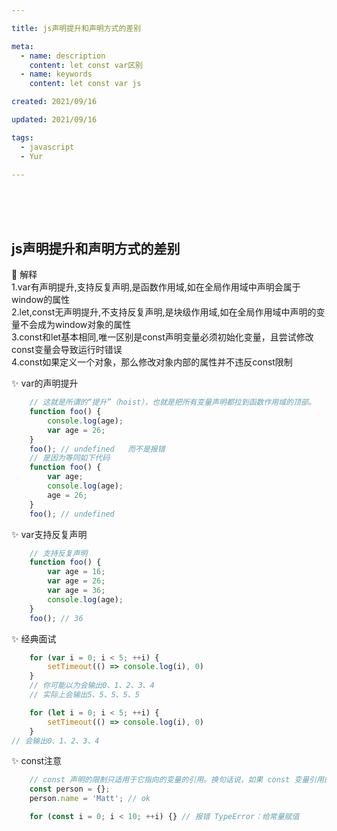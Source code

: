 ```yaml
---

title: js声明提升和声明方式的差别

meta:
  - name: description
    content: let const var区别
  - name: keywords
    content: let const var js

created: 2021/09/16

updated: 2021/09/16

tags:
  - javascript
  - Yur

---
```


<br/><br/><br/>

## js声明提升和声明方式的差别

:tropical_drink: 解释    
    1.var有声明提升,支持反复声明,是函数作用域,如在全局作用域中声明会属于window的属性   
    2.let,const无声明提升,不支持反复声明,是块级作用域,如在全局作用域中声明的变量不会成为window对象的属性   
    3.const和let基本相同,唯一区别是const声明变量必须初始化变量，且尝试修改const变量会导致运行时错误   
    4.const如果定义一个对象，那么修改对象内部的属性并不违反const限制   


:sparkles: var的声明提升
``` js
    // 这就是所谓的“提升”（hoist），也就是把所有变量声明都拉到函数作用域的顶部。
    function foo() {
        console.log(age);
        var age = 26;
    }
    foo(); // undefined   而不是报错
    // 是因为等同如下代码
    function foo() {
        var age;
        console.log(age);
        age = 26;
    }
    foo(); // undefined

```

:sparkles: var支持反复声明

``` js
    // 支持反复声明
    function foo() {
        var age = 16;
        var age = 26;
        var age = 36;
        console.log(age);
    }
    foo(); // 36

```

:sparkles: 经典面试

``` js
    for (var i = 0; i < 5; ++i) {
        setTimeout(() => console.log(i), 0)
    }
    // 你可能以为会输出0、1、2、3、4
    // 实际上会输出5、5、5、5、5

    for (let i = 0; i < 5; ++i) {
        setTimeout(() => console.log(i), 0)
    }
// 会输出0、1、2、3、4
```

:sparkles: const注意

``` js
    // const 声明的限制只适用于它指向的变量的引用。换句话说，如果 const 变量引用的是一个对象，那么修改这个对象内部的属性并不违反 const 的限制。
    const person = {};
    person.name = 'Matt'; // ok

    for (const i = 0; i < 10; ++i) {} // 报错 TypeError：给常量赋值
```

